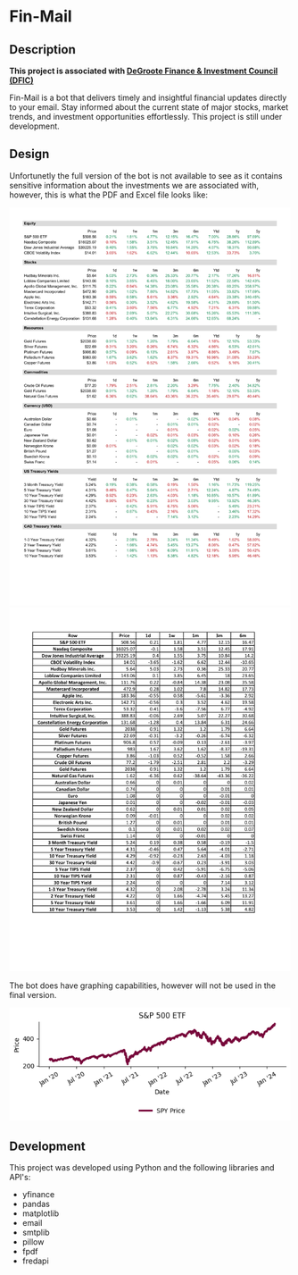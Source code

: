 # Fin-Mail

## Description


**This project is associated with [DeGroote Finance & Investment Council (DFIC)](https://www.degrootefinance.ca/)**


Fin-Mail is a bot that delivers timely and insightful financial updates directly to your email. Stay informed about the current state of major stocks, market trends, and investment opportunities effortlessly. This project is still under development.


## Design
Unfortunetly the full version of the bot is not available to see as it contains sensitive information about the investments we are associated with, however, this is what the PDF and Excel file looks like:

![image](assets/Daily%20PDF%20Report.png)
![image](assets/Daily%20Excel%20Report.png)

The bot does have graphing capabilities, however will not be used in the final version.

![image](assets/S&P%20500%20ETF.png)

## Development

This project was developed using Python and the following libraries and API's:
- yfinance
- pandas
- matplotlib
- email
- smtplib
- pillow
- fpdf
- fredapi
